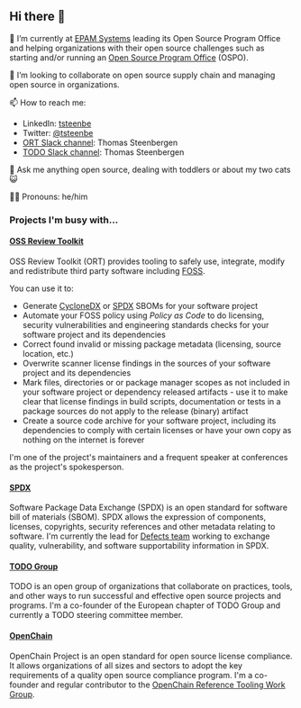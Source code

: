 ## Hi there 👋 

🏢 I’m currently at <a href="http://www.epam.com">EPAM Systems</a> leading its Open Source Program Office and helping organizations with their open source challenges such as starting and/or running an [Open Source Program Office](https://ospodefinition.org) (OSPO).

🤝 I’m looking to collaborate on open source supply chain and managing open source in organizations.

📫 How to reach me:
- LinkedIn: [tsteenbe](https://linkedin.com/in/tsteenbe)
- Twitter: [@tsteenbe](https://twitter.com/tsteenbe)
- [ORT Slack channel](https://join.slack.com/t/ort-talk/shared_invite/zt-1c7yi4sj6-mk7R1fAa6ZdW5MQ6DfAVRg): Thomas Steenbergen
- [TODO Slack channel](https://join.slack.com/t/thetodogroup/shared_invite/zt-169ok18cz-Pi6tpVHTeW9254d1FpkLew): Thomas Steenbergen

💬 Ask me anything open source, dealing with toddlers or about my two cats 😺

🏳️‍🌈 Pronouns: he/him

### Projects I'm busy with...

#### <a href="https://github.com/oss-review-toolkit/ort">OSS Review Toolkit</a>

OSS Review Toolkit (ORT) provides tooling to safely use, integrate, modify and redistribute third party software including [FOSS](https://en.wikipedia.org/wiki/Free_and_open-source_software). 

You can use it to:
- Generate [CycloneDX](https://cyclonedx.org) or [SPDX](https://spdx.dev) SBOMs for your software project
- Automate your FOSS policy using _Policy as Code_ to do licensing, security vulnerabilities and engineering standards checks for your software project and its dependencies
- Correct found invalid or missing package metadata (licensing, source location, etc.)
- Overwrite scanner license findings in the sources of your software project and its dependencies
- Mark files, directories or or package manager scopes as not included in your software project or dependency released artifacts - use it to make clear that license findings in build scripts, documentation or tests in a package sources do not apply to the release (binary) artifact
- Create a source code archive for your software project, including its dependencies to comply with certain licenses or have your own copy as nothing on the internet is forever

I'm one of the project's maintainers and a frequent speaker at conferences as the project's spokesperson.

#### <a href="https://github.com/spdx/spdx-spec">SPDX</a>

Software Package Data Exchange (SPDX) is an open standard for software bill of materials (SBOM). SPDX allows the expression of components, licenses, copyrights, security references and other metadata relating to software. I'm currently the lead for [Defects team](https://lists.spdx.org/g/spdx-defects) working to exchange quality, vulnerability, and software supportability information in SPDX.

#### <a href="https://github.com/todogroup/todogroup.org">TODO Group</a>

TODO is an open group of organizations that collaborate on practices, tools, and other ways to run successful and effective open source projects and programs. I'm a co-founder of the European chapter of TODO Group and currently a TODO steering committee member.

#### <a href="https://www.openchainproject.org/">OpenChain</a>

OpenChain Project is an open standard for open source license compliance. It allows organizations of all sizes and sectors to adopt the key requirements of a quality open source compliance program.  I'm a co-founder and regular contributor to the [OpenChain Reference Tooling Work Group](https://github.com/Open-Source-Compliance/Sharing-creates-value).
